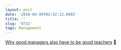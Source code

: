 ```yaml
---
layout: post
date: '2018-04-09T02:42:12.098Z'
title: ''
slug: '9732'
tags: Management
---
```

[Why good managers also have to be good teachers](http://katemats.com/the-importance-of-an-explanation-why-good-managers-also-have-to-be-good-teachers/) 💯
